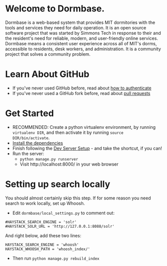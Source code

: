# Welcome to Dormbase.
Dormbase is a web-based system that provides MIT
dormitories with the tools and services they need for daily operation. It is
an open source software project that was started by Simmons Tech in response
to their and the resident's need for reliable, modern, and user-friendly
online services. Dormbase means a consistent user experience across all of
MIT's dorms, accessible to residents, desk workers, and administration. It is
a community project that solves a community problem.

# Learn About GitHub
* If you've never used GitHub before, read about [how to authenticate](https://help.github.com/categories/56/articles)
* If you've  never used a GitHub fork before, read about [pull requests](https://help.github.com/categories/63/articles)

# Get Started
* RECOMMENDED: Create a python virtualenv environment, by
  running `virtualenv DIR`, and then activate it by running `source DIR/bin/activate`.
* [Install the dependencies](https://github.com/dormbase/dormbase/wiki/Dependencies)
* Finish following the [Dev Server Setup](https://github.com/dormbase/dormbase/wiki/Dev-Server-Setup) -
  and take the shortcut, if you can!
* Run the server:
  * `python manage.py runserver`
  * Visit http://localhost:8000/ in your web browser

# Setting up search locally
You should almost certainly skip this step. If for some reason you need search
to work locally, set up Whoosh.

* Edit `dormbase/local_settings.py` to comment out:

~~~
#HAYSTACK_SEARCH_ENGINE = 'solr'
#HAYSTACK_SOLR_URL = 'http://127.0.0.1:8088/solr'
~~~

And right below, add these two lines:

~~~
HAYSTACK_SEARCH_ENGINE = 'whoosh'
HAYSTACK_WHOOSH_PATH = 'whoosh_index/'
~~~

* Then run `python manage.py rebuild_index`
